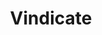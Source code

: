 ---
layout: post_page
title: Vindicate
definition: To clear someone of criticism or blame.
synonyms:  absolve, clear, justify
example1: You can <strong>vindicate</strong> your claim to this property by showing us the original deed.
example2: Don’t even try to use your charm and good looks to <strong>vindicate</strong> your obnoxious behavior last night.
---